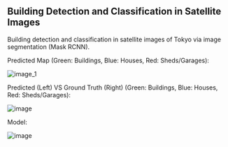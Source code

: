 ## Building Detection and Classification in Satellite Images

Building detection and classification in satellite images of Tokyo via image segmentation (Mask RCNN).

Predicted Map (Green: Buildings, Blue: Houses, Red: Sheds/Garages):

![image_1](https://user-images.githubusercontent.com/60068344/200296494-23c7b8e8-5dc2-4136-bd01-d71decdf1fc7.png)

Predicted (Left) VS Ground Truth (Right) (Green: Buildings, Blue: Houses, Red: Sheds/Garages):

![image](https://user-images.githubusercontent.com/60068344/200295675-419cfda7-1cad-4449-b980-7a1cec7b68ad.png)

Model:

![image](https://user-images.githubusercontent.com/60068344/200296232-2524cace-576b-42a7-93ce-c92d23afceb5.png)
